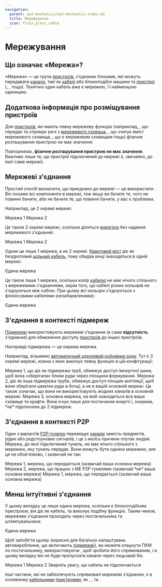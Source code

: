 ```yaml
---
navigation:
  parent: ae2-mechanics/ae2-mechanics-index.md
  title: Мережування
  icon: fluix_glass_cable
---
```


# Мережування

## Що означає «Мережа»?

«Мережа» — це група [пристроїв](../ae2-mechanics/devices.md), з'єднаних блоками, які можуть передавати [канали](../ae2-mechanics/channels.md), такі як [кабелі](../items-blocks-machines/cables.md) або блокоподібні машини та [пристрої](../ae2-mechanics/devices.md) (<ItemLink id="charger" />, <ItemLink id="interface" />, <ItemLink id="drive" /> тощо). Технічно один кабель вже є мережею, її найменшою одиницею.

## Додаткова інформація про розміщування пристроїв

Для [пристроїв](../ae2-mechanics/devices.md), які мають певну мережеву функцію (наприклад, <ItemLink id="interface" />, що передає та отримує речі з [мережевого сховища](../ae2-mechanics/import-export-storage.md), <ItemLink id="level_emitter" />, що зчитує вміст мережевого сховища, <ItemLink id="drive" />, що є мережевим сховищем тощо) фізичне розташування пристрою не має значення.

Повторюємо, **фізичне розташування пристрою не має значення**. Важливо лише те, що пристрій підключений до мережі (і, звичайно, до якої саме мережі).

## Мережеві з'єднання

Простий спосіб визначити, що приєднано до мережі — це використати <ItemLink id="network_tool" />. Він покаже всі компоненти в мережі, тож якщо ви бачите те, чого не повинні бачити, або не бачите те, що повинні бачити, у вас є проблема.

Наприклад, це 2 окремі мережі:

<GameScene zoom="6" background="transparent">
  <ImportStructure src="../assets/assemblies/2_networks_1.snbt" />

  <BoxAnnotation color="#915dcd" min="0 0 0" max="1 2 2">
        Мережа 1
  </BoxAnnotation>

<BoxAnnotation color="#5CA7CD" min="2 0 0" max="3 2 2">
        Мережа 2
  </BoxAnnotation>

  <IsometricCamera yaw="195" pitch="30" />
</GameScene>

Це також 2 окремі мережі, оскільки <ItemLink id="quartz_fiber" /> ділиться [енергією](../ae2-mechanics/energy.md) без надання мережевого з'єднання:

<GameScene zoom="6" background="transparent">
  <ImportStructure src="../assets/assemblies/2_networks_2.snbt" />

  <BoxAnnotation color="#915dcd" min="0 0 0" max="1 2 2">
        Мережа 1
  </BoxAnnotation>

  <BoxAnnotation color="#5CA7CD" min="1.3 0 0" max="3 2 2">
        Мережа 2
  </BoxAnnotation>

  <IsometricCamera yaw="195" pitch="30" />
</GameScene>

Однак це лише 1 мережа, а не 2 окремі. [Квантовий міст](../items-blocks-machines/quantum_bridge.md) діє як бездротовий [щільний кабель](../items-blocks-machines/cables.md#dense-cable), тому обидва кінці знаходяться в одній мережі:

<GameScene zoom="4" background="transparent">
  <ImportStructure src="../assets/assemblies/actually_1_network.snbt" />

  <BoxAnnotation color="#915dcd" min="0 0 0" max="7 3 3">
        Єдина мережа
  </BoxAnnotation>

  <IsometricCamera yaw="195" pitch="30" />
</GameScene>

Це також лише 1 мережа, оскільки колір [кабелю](../items-blocks-machines/cables.md) не має нічого спільного з мережевими з'єднаннями, окрім того, що кабелі різних кольорів не з'єднуються між собою. При цьому всі кольори з'єднуються з флюїксовими кабелями (незабарвленими):

<GameScene zoom="6" background="transparent">
  <ImportStructure src="../assets/assemblies/actually_1_network_2.snbt" />

  <BoxAnnotation color="#915dcd" min="0 0 0" max="4 2 2">
        Єдина мережа
  </BoxAnnotation>

  <IsometricCamera yaw="195" pitch="30" />
</GameScene>

## З'єднання в контексті підмереж

[Підмережі](../ae2-mechanics/subnetworks.md) використовують мережеві з'єднання (а саме **відсутність** з'єднання) для обмеження доступу [пристроїв](../ae2-mechanics/devices.md) до інших пристроїв.

Насправді підмережа — це окрема мережа.

Наприклад, візьмемо [автоматичний удачливий руйнівник руди](../example-setups/ore-fortuner.md). Тут є 3 окремі мережі, кожна з яких виконує певну функцію в цій конфігурації:

<GameScene zoom="6" interactive={true}>
  <ImportStructure src="../assets/assemblies/ore_fortuner.snbt" />

  <BoxAnnotation color="#915dcd" min="0 0 2" max="3 1 3">
        Мережа 1, що діє як підмережа труб, обмежує доступ імпортної шини, щоб вона «зберігала» блоки руди через площини формування.
  </BoxAnnotation>

  <BoxAnnotation color="#5CA7CD" min="0 0 0" max="3 1 1">
        Мережа 2, діє як інша підмережа труби, обмежує доступ площин анігіляції, щоб вони зберігали шматки руди в бочці, а не в вашій основній мережі. Це також означає, що вони не використовують жодних каналів в основній мережі.
  </BoxAnnotation>

  <BoxAnnotation color="#82CD5C" min="2 0 1" max="4 1 2">
        Мережа 3, основна мережа, на якій знаходиться все ваше сховище та крафти. Вона існує лише для постачання енергії і, зокрема, *не* підключена до 2 підмереж.
  </BoxAnnotation>

  <IsometricCamera yaw="195" pitch="30" />
</GameScene>

## З'єднання в контексті P2P

Один з варіантів [P2P-тунелю](../items-blocks-machines/p2p_tunnels.md) переміщує [канали](channels.md) замість предметів, рідин або редстоунових сигналів, і це з якоїсь причини плутає людей. Мережа, до якої підключений тунель, не має нічого спільного з мережею, яку тунель передає. Вони *можуть* бути однією мережею, але це не обов'язково, і зазвичай не так:

<GameScene zoom="6" background="transparent">
  <ImportStructure src="../assets/assemblies/p2p_channels_network_connection.snbt" />

  <BoxAnnotation color="#915dcd" min="0 0 0" max="1.98 2 1">
        Мережа 1, мережа, що передається (зазвичай ваша основна мережа)
  </BoxAnnotation>

  <BoxAnnotation color="#5CA7CD" min="2.02 0 0" max="3.98 1 1">
        Мережа 2, мережа, що працює з ME P2P тунелями (зазвичай *не* ваша основна мережа)
  </BoxAnnotation>

  <BoxAnnotation color="#915dcd" min="4.02 0 0" max="6 1 1">
        Мережа 1, мережа, що передається (зазвичай ваша основна мережа)
  </BoxAnnotation>

  <IsometricCamera yaw="195" pitch="30" />
</GameScene>

## Менш інтуїтивні з'єднання

У цьому випадку це лише єдина мережа, оскільки <ItemLink id="pattern_provider" /> є блокоподібним пристроєм, він діє як кабель, та <ItemLink id="inscriber" /> виконує подібну функцію. Таким чином, мережеве з'єднання проходить через постачальника та штампувальника:

<GameScene zoom="6" background="transparent">
  <ImportStructure src="../assets/assemblies/pattern_provider_network_connection_1.snbt" />

  <BoxAnnotation color="#915dcd" min="0 0 0" max="4 2 2">
        Єдина мережа
  </BoxAnnotation>

  <IsometricCamera yaw="195" pitch="30" />
</GameScene>

Щоб запобігти цьому (корисно для багатьох налаштувань автовироблення, що включають [підмережі](../ae2-mechanics/subnetworks.md)), ви можете клацнути ПКМ по постачальнику, використовуючи <ItemLink id="certus_quartz_wrench" />, щоб зробити його спрямованим, і в цьому випадку він не буде пропускати канали через лицьовий бік.

<Row gap="40">
<GameScene zoom="6" background="transparent">
  <ImportStructure src="../assets/assemblies/pattern_provider_network_connection_2.snbt" />

  <BoxAnnotation color="#915dcd" min="0 0 0" max="1.98 2 2">
        Мережа 1
  </BoxAnnotation>

  <BoxAnnotation color="#5CA7CD" min="2.02 0 0" max="4 2 2">
        Мережа 2
  </BoxAnnotation>

  <IsometricCamera yaw="195" pitch="30" />
</GameScene>

<GameScene zoom="6" background="transparent">
  <ImportStructure src="../assets/assemblies/pattern_provider_directional_connection.snbt" />

  <BoxAnnotation color="#ee3333" min="1 .3 .3" max="1.3 .7 .7">
        Зверніть увагу, що кабель не підключається
  </BoxAnnotation>

  <IsometricCamera yaw="255" pitch="30" />
</GameScene>
</Row>

Інші частини, які не забезпечують спрямовані мережеві з'єднання, є в основному [кабельними](../ae2-mechanics/cable-subparts.md) [пристроями](../ae2-mechanics/devices.md), як <ItemLink id="import_bus" />, <ItemLink id="storage_bus" />, та <ItemLink id="cable_interface" />.

<GameScene zoom="6" background="transparent">
  <ImportStructure src="../assets/assemblies/subpart_no_connection.snbt" />
  <IsometricCamera yaw="195" pitch="30" />
</GameScene>